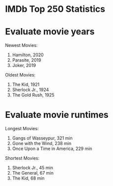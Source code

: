 
IMDb Top 250 Statistics
=======================

# Evaluate movie years


Newest Movies:
1. Hamilton, 2020
2. Parasite, 2019
3. Joker, 2019


Oldest Movies:
1. The Kid, 1921
2. Sherlock Jr., 1924
3. The Gold Rush, 1925

# Evaluate movie runtimes


Longest Movies:
1. Gangs of Wasseypur, 321 min
2. Gone with the Wind, 238 min
3. Once Upon a Time in America, 229 min


Shortest Movies:
1. Sherlock Jr., 45 min
2. The General, 67 min
3. The Kid, 68 min
